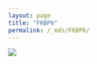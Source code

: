 ```yaml
---
layout: page
title: "FKBP6"
permalink: /_mds/FKBP6/
---
```


![](../../algns0/N22_5HSAA041148_aln_report.png?raw=true)